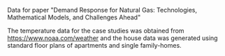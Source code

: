 
Data for paper "Demand Response for Natural Gas: Technologies, Mathematical Models, and Challenges Ahead"

The temperature data for the case studies was obtained from https://www.noaa.com/weather and the house data was generated using standard floor plans of apartments and single family-homes. 

